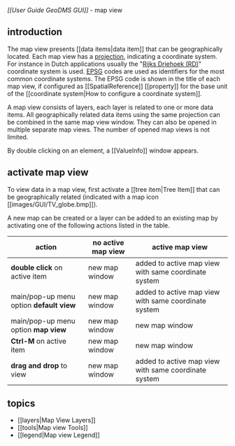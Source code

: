 _[[User Guide GeoDMS GUI]]_ - map view

## introduction

The map view presents [[data items|data item]] that can be geographically located. Each map view has a [projection](https://en.wikipedia.org/wiki/Map_projection), indicating a coordinate system. For instance in Dutch applications usually the "[Rijks Driehoek (RD)](https://nl.wikipedia.org/wiki/Rijksdriehoeksco%C3%B6rdinaten)" coordinate system is used. [EPSG](https://en.wikipedia.org/wiki/EPSG_Geodetic_Parameter_Dataset) codes are used as identifiers for the most common coordinate systems. The EPSG code is shown in the title of each map view, if configured as [[SpatialReference]] [[property]] for the base unit of the [[coordinate system|How to configure a coordinate system]].

A map view consists of layers, each layer is related to one or more data items. All geographically related data items using the same projection can be combined in the same map view window. They can also be opened in multiple separate map views. The number of opened map views is not limited.

By double clicking on an element, a [[ValueInfo]] window appears.

## activate map view  

To view data in a map view, first activate a [[tree item|Tree Item]] that can be geographically related (indicated with a map icon [[images/GUI/TV_globe.bmp]]). 

A new map can be created or a layer can be added to an existing map by activating one of the following actions listed in the table. 

|action|no active map view|active map view|
|------|------------------|----------------|
|**double click** on active item|new map window|added to active map view with same coordinate system|
|main/pop-up menu option **default view**|new map window|added to active map view with same coordinate system|
|main/pop-up menu option **map view**|new map window|new map window| 
|**Ctrl-M** on active item|new map window|new map window| 
|**drag and drop** to view|new map window|added to active map view with same coordinate system| 

## topics
- [[layers|Map View Layers]]
- [[tools|Map view Tools]]
- [[legend|Map view Legend]]


